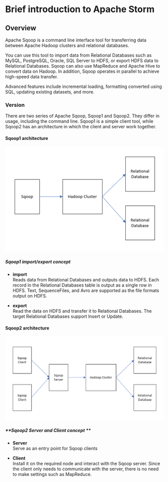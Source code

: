 
# Brief introduction to Apache Storm

## Overview
Apache Sqoop is a command line interface tool for transferring data between Apache Hadoop clusters and relational databases.

You can use this tool to import data from Relational Databases such as MySQL, PostgreSQL, Oracle, SQL Server to HDFS, or export HDFS data to Relational Databases. Sqoop can also use MapReduce and Apache Hive to convert data on Hadoop. In addition, Sqoop operates in parallel to achieve high-speed data transfer.

Advanced features include incremental loading, formatting converted using SQL, updating existing datasets, and more.

### **Version**

There are two series of Apache Sqoop, Sqoop1 and Sqoop2. They differ in usage, including the command line. Sqoop1 is a simple client tool, while Sqoop2 has an architecture in which the client and server work together.

#### **Sqoop1 architecture**

![Sqoop1 Architecture](../images/sqoop1-architecture.png)

##### **Sqoop1 import/export concept**

- **import**  
  Reads data from Relational Databases and outputs data to HDFS. Each record in the Relational Databases table is output as a single row in HDFS. Text, SequenceFiles, and Avro are supported as the file formats output on HDFS. 

- **export**  
  Read the data on HDFS and transfer it to Relational Databases. The target Relational Databases support Insert or Update. 


#### **Sqoop2 architecture**

![Sqoop2 Architecture](../images/sqoop2-architecture.png)

##### **Sqoop2 Server and Client concept **
- **Server**  
  Serve as an entry point for Sqoop clients 

- **Client**  
  Install it on the required node and interact with the Sqoop server. Since the client only needs to communicate with the server, there is no need to make settings such as MapReduce.
  



